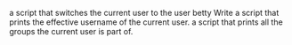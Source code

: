 a script that switches the current user to the user betty
Write a script that prints the effective username of the current user.
a script that prints all the groups the current user is part of.
